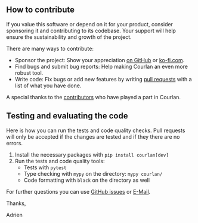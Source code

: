 ## How to contribute


If you value this software or depend on it for your product,
consider sponsoring it and contributing to its codebase.
Your support will help ensure the sustainability and growth of the project.

There are many ways to contribute:

  * Sponsor the project: Show your appreciation [on GitHub](https://github.com/sponsors/adbar) or [ko-fi.com](https://ko-fi.com/adbarbaresi).
  * Find bugs and submit bug reports: Help making Courlan an even more robust tool.
  * Write code: Fix bugs or add new features by writing [pull requests](https://docs.github.com/en/pull-requests) with a list of what you have done.


A special thanks to the [contributors](https://github.com/adbar/courlan/graphs/contributors) who have played a part in Courlan.


## Testing and evaluating the code

Here is how you can run the tests and code quality checks. Pull requests will only be accepted if the changes are tested and if they there are no errors.

1. Install the necessary packages with `pip install courlan[dev]`
2. Run the tests and code quality tools:
   - Tests with `pytest`
   - Type checking with `mypy` on the directory: `mypy courlan/`
   - Code formatting with `black` on the directory as well


For further questions you can use [GitHub issues](https://github.com/adbar/courlan/issues) or [E-Mail](https://adrien.barbaresi.eu/).

Thanks,

Adrien
